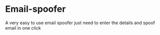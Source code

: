 # Email-spoofer
A very easy to use email spoofer just need to enter the details and spoof email in one click
